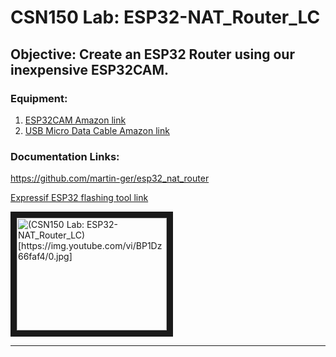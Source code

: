 # CSN150 Lab: ESP32-NAT_Router_LC
## Objective: Create an ESP32 Router using our inexpensive ESP32CAM.
### Equipment:
1. [ESP32CAM Amazon link](https://www.google.com](https://www.amazon.com/Aideepen-ESP32-CAM-Bluetooth-ESP32-CAM-MB-Arduino/dp/B08P2578LV/ref=sr_1_3?crid=4FY0ECFW0ZX7&keywords=ESP32+Cam&qid=1678902050&sprefix=esp32+cam%2Caps%2C240&sr=8-3)https://www.amazon.com/Aideepen-ESP32-CAM-Bluetooth-ESP32-CAM-MB-Arduino/dp/B08P2578LV/ref=sr_1_3?crid=4FY0ECFW0ZX7&keywords=ESP32+Cam&qid=1678902050&sprefix=esp32+cam%2Caps%2C240&sr=8-3)
2. [USB Micro Data Cable Amazon link](https://www.amazon.com/AmazonBasics-Male-Micro-Cable-Black/dp/B0711PVX6Z/ref=sr_1_1_sspa?keywords=micro%2Busb%2Bdata%2Bcable&qid=1678902214&sprefix=Micro%2BUSB%2Bdata%2B%2Caps%2C89&sr=8-1-spons&spLa=ZW5jcnlwdGVkUXVhbGlmaWVyPUFaU0NaUVZHU1RFUlAmZW5jcnlwdGVkSWQ9QTA3NTA4MDVFVERCS01HVlgxM1YmZW5jcnlwdGVkQWRJZD1BMDE4NTE1NTIwWUdONkdWSzU1M1Amd2lkZ2V0TmFtZT1zcF9hdGYmYWN0aW9uPWNsaWNrUmVkaXJlY3QmZG9Ob3RMb2dDbGljaz10cnVl&th=1)
### Documentation Links:
https://github.com/martin-ger/esp32_nat_router

[Expressif ESP32 flashing tool link](https://www.espressif.com/en/support/download/other-tools)

<a href="http://www.youtube.com/watch?feature=player_embedded&v=BP1Dz66faf4&t=46s
" target="_blank"><img src="http://img.youtube.com/vi/BP1Dz66faf4&t=46s/0.jpg" 
alt="(CSN150 Lab: ESP32-NAT_Router_LC)[https://img.youtube.com/vi/BP1Dz66faf4/0.jpg]" width="240" height="180" border="10" /></a>


---

